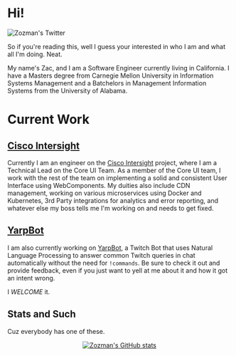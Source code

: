 # Hi!

![Zozman's Twitter](https://img.shields.io/twitter/follow/zwlovoy?style=for-the-badge)

So if you're reading this, well I guess your interested in who I am and what all I'm doing.  Neat.

My name's Zac, and I am a Software Engineer currently living in California.  I have a Masters degree from Carnegie Mellon University in Information Systems Management and a Batchelors in Management Information Systems from the University of Alabama.

# Current Work

## [Cisco Intersight](https://intersight.com)

Currently I am an engineer on the [Cisco Intersight](https://intersight.com) project, where I am a Technical Lead on the Core UI Team.  As a member of the Core UI team, I work with the rest of the team on implementing a solid and consistent User Interface using WebComponents.  My duities also include CDN management, working on various microservices using Docker and Kubernetes, 3rd Party integrations for analytics and error reporting, and whatever else my boss tells me I'm working on and needs to get fixed.

## [YarpBot](https://yarpbot.com)

I am also currently working on [YarpBot](https://yarpbot.com), a Twitch Bot that uses Natural Language Processing to answer common Twitch queries in chat automatically without the need for `!commands`.  Be sure to check it out and provide feedback, even if you just want to yell at me about it and how it got an intent wrong.

I <i>WELCOME</i> it.

## Stats and Such

Cuz everybody has one of these.

<center>

[![Zozman's GitHub stats](https://github-readme-stats.vercel.app/api?username=zozman&count_private=true&show_icons=true&theme=dark)
](https://github.com/zozman/github-readme-stats)

</center>